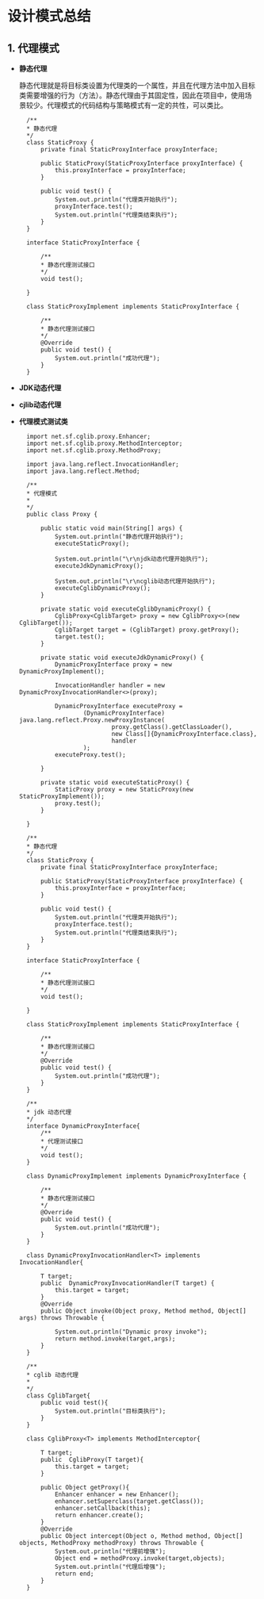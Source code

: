 # 设计模式总结

## 1. 代理模式

* **静态代理**
    
    静态代理就是将目标类设置为代理类的一个属性，并且在代理方法中加入目标类需要增强的行为（方法）。静态代理由于其固定性，因此在项目中，使用场景较少。代理模式的代码结构与策略模式有一定的共性，可以类比。
            
        /**
        * 静态代理
        */
        class StaticProxy {
            private final StaticProxyInterface proxyInterface;

            public StaticProxy(StaticProxyInterface proxyInterface) {
                this.proxyInterface = proxyInterface;
            }

            public void test() {
                System.out.println("代理类开始执行");
                proxyInterface.test();
                System.out.println("代理类结束执行");
            }
        }

        interface StaticProxyInterface {

            /**
            * 静态代理测试接口
            */
            void test();

        }

        class StaticProxyImplement implements StaticProxyInterface {

            /**
            * 静态代理测试接口
            */
            @Override
            public void test() {
                System.out.println("成功代理");
            }
        }

* **JDK动态代理**


* **cjlib动态代理**

* **代理模式测试类**

        

        import net.sf.cglib.proxy.Enhancer;
        import net.sf.cglib.proxy.MethodInterceptor;
        import net.sf.cglib.proxy.MethodProxy;

        import java.lang.reflect.InvocationHandler;
        import java.lang.reflect.Method;

        /**
        * 代理模式
        *
        */
        public class Proxy {

            public static void main(String[] args) {
                System.out.println("静态代理开始执行");
                executeStaticProxy();

                System.out.println("\r\njdk动态代理开始执行");
                executeJdkDynamicProxy();

                System.out.println("\r\ncglib动态代理开始执行");
                executeCglibDynamicProxy();
            }

            private static void executeCglibDynamicProxy() {
                CglibProxy<CglibTarget> proxy = new CglibProxy<>(new CglibTarget());
                CglibTarget target = (CglibTarget) proxy.getProxy();
                target.test();
            }

            private static void executeJdkDynamicProxy() {
                DynamicProxyInterface proxy = new DynamicProxyImplement();

                InvocationHandler handler = new DynamicProxyInvocationHandler<>(proxy);

                DynamicProxyInterface executeProxy =
                        (DynamicProxyInterface) java.lang.reflect.Proxy.newProxyInstance(
                                proxy.getClass().getClassLoader(),
                                new Class[]{DynamicProxyInterface.class},
                                handler
                        );
                executeProxy.test();

            }

            private static void executeStaticProxy() {
                StaticProxy proxy = new StaticProxy(new StaticProxyImplement());
                proxy.test();
            }

        }

        /**
        * 静态代理
        */
        class StaticProxy {
            private final StaticProxyInterface proxyInterface;

            public StaticProxy(StaticProxyInterface proxyInterface) {
                this.proxyInterface = proxyInterface;
            }

            public void test() {
                System.out.println("代理类开始执行");
                proxyInterface.test();
                System.out.println("代理类结束执行");
            }
        }

        interface StaticProxyInterface {

            /**
            * 静态代理测试接口
            */
            void test();

        }

        class StaticProxyImplement implements StaticProxyInterface {

            /**
            * 静态代理测试接口
            */
            @Override
            public void test() {
                System.out.println("成功代理");
            }
        }

        /**
        * jdk 动态代理
        */
        interface DynamicProxyInterface{
            /**
            * 代理测试接口
            */
            void test();
        }

        class DynamicProxyImplement implements DynamicProxyInterface {

            /**
            * 静态代理测试接口
            */
            @Override
            public void test() {
                System.out.println("成功代理");
            }
        }

        class DynamicProxyInvocationHandler<T> implements InvocationHandler{

            T target;
            public  DynamicProxyInvocationHandler(T target) {
                this.target = target;
            }
            @Override
            public Object invoke(Object proxy, Method method, Object[] args) throws Throwable {

                System.out.println("Dynamic proxy invoke");
                return method.invoke(target,args);
            }
        }

        /**
        * cglib 动态代理
        *
        */
        class CglibTarget{
            public void test(){
                System.out.println("目标类执行");
            }
        }

        class CglibProxy<T> implements MethodInterceptor{

            T target;
            public  CglibProxy(T target){
                this.target = target;
            }

            public Object getProxy(){
                Enhancer enhancer = new Enhancer();
                enhancer.setSuperclass(target.getClass());
                enhancer.setCallback(this);
                return enhancer.create();
            }
            @Override
            public Object intercept(Object o, Method method, Object[] objects, MethodProxy methodProxy) throws Throwable {
                System.out.println("代理前增强");
                Object end = methodProxy.invoke(target,objects);
                System.out.println("代理后增强");
                return end;
            }
        }




